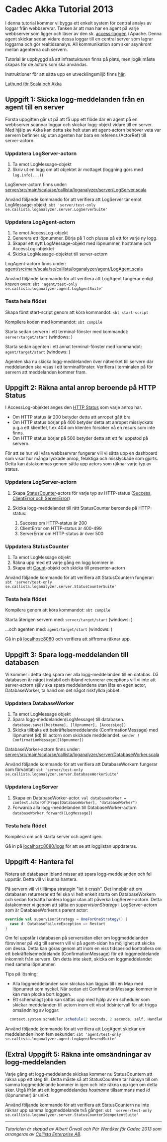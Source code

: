Cadec Akka Tutorial 2013
====================

I denna tutorial kommer vi bygga ett enkelt system för central analys av loggar från webbservrar. Tanken är att man har en agent på varje webbserver som ligger och läser av den sk. [access-loggen](http://httpd.apache.org/docs/2.2/logs.html#accesslog) i Apache. Denna agent skickar sedan vidare dessa loggar till en central server som lagrar loggarna och gör realtidsanalys. All kommunikation som sker asynkront mellan agenterna och servern.

Tutorial är uppbyggd så att infrastukturen finns på plats, men logik måste skapas för de actors som ska användas.

Instruktioner för att sätta upp en utvecklingsmiljö finns [här](https://github.com/callistaenterprise/akka-cadec-2013/wiki/Installationsanvisningar).

[Lathund för Scala och Akka](https://github.com/callistaenterprise/akka-cadec-2013/wiki/Scala-och-Akka-101)

Uppgift 1: Skicka logg-meddelanden från en agent till en server
---------------------

Första uppgiften går ut på att få upp ett flöde där en agent på en webbserver scannar loggar och skickar logg-objekt vidare till en server. Med hjälp av Akka kan detta ske helt utan att agent-actorn behöver veta var servern befinner sig utan agenten har bara en referens (ActorRef) till server-actorn.

### Uppdatera LogServer-actorn

1.  Ta emot LogMessage-objekt
2.  Skriv ut en logg om att objektet är mottaget (loggning görs med `log.info(...)`)

LogServer-actorn finns under: [server/src/main/scala/se/callista/loganalyzer/server/LogServer.scala](https://github.com/callistaenterprise/akka-cadec-2013/blob/master/server/src/main/scala/se/callista/loganalyzer/server/LogServer.scala)

Använd följande kommando för att verifiera att LogServer tar emot LogMessage-objekt:
`sbt 'server/test-only se.callista.loganalyzer.server.LogServerSuite'`

### Uppdatera LogAgent-actorn
1.  Ta emot AccessLog-objekt
2.  Generera ett löpnummer. Börja på 1 och plussa på ett för varje ny logg.
3.  Skapar ett nytt LogMessage-objekt med löpnummer, hostname och AccessLog-objektet
4.  Skicka LogMessage-objektet till server-actorn

LogAgent-actorn finns under: [agent/src/main/scala/se/callista/loganalyzer/agent/LogAgent.scala](https://github.com/callistaenterprise/akka-cadec-2013/blob/master/agent/src/main/scala/se/callista/loganalyzer/agent/LogAgent.scala)

Använd följande kommando för att verifiera att LogAgent fungerar enligt kraven ovan:
`sbt 'agent/test-only se.callista.loganalyzer.agent.LogAgentSuite'`

### Testa hela flödet

Skapa först start-script genom att köra kommandot: `sbt start-script`

Kompilera koden med kommandot: `sbt compile` 

Starta sedan servern i ett terminal-fönster med kommandot: `server/target/start` (windows: )

Starta sedan agenten i ett annat terminal-fönster med kommandot: `agent/target/start` (windows: )

Agenten ska nu skicka logg-meddelanden över nätverket till servern där meddelanden ska visas i ett terminalfönster. Verifiera i terminalen på för servern att meddelanden kommer fram.


Uppgift 2: Räkna antal anrop beroende på HTTP Status
---------------------

I AccessLog-objektet anges den [HTTP Status](http://www.w3.org/Protocols/rfc2616/rfc2616-sec10.html) som varje anrop har. 
  - Om HTTP status är 200 betyder detta att anropet gått bra
  - Om HTTP status börjar på 400 betyder detta att anropet misslyckats p.g.a ett klientfel, t.ex 404 om klienten försöker nå en resurs som inte finns.
  - Om HTTP status börjar på 500 betyder detta att ett fel uppstod på servern.

För att se hur väl våra webbservrar fungerar vill vi sätta upp en dashboard som visar hur många lyckade anrop, felaktiga och misslyckade som gjorts. Detta kan åstakommas genom sätta upp actors som räknar varje typ av status.

### Uppdatera LogServer-actorn
1.  Skapa [StatusCounter](https://github.com/callistaenterprise/akka-cadec-2013/blob/master/server/src/main/scala/se/callista/loganalyzer/server/StatusCounter.scala)-actors för varje typ av HTTP-status ([Success, ClientError och ServerError](https://github.com/callistaenterprise/akka-cadec-2013/blob/master/common/src/main/scala/se/callista/loganalyzer/Count.scala))
2.  Skicka logg-meddelandet till rätt StatusCounter beroende på HTTP-status:

    1. Success om HTTP-status är 200
    2. ClientError om HTTP-status är 400-499
    3. ServerError om HTTP-status är över 500

### Uppdatera StatusCounter
1.  Ta emot LogMessage objekt
2.  Räkna upp med ett varje gång en logg kommer in
3.  Skapa ett [Count](https://github.com/callistaenterprise/akka-cadec-2013/blob/master/common/src/main/scala/se/callista/loganalyzer/Count.scala)-objekt och skicka till presenter-actorn

Använd följande kommando för att verifiera att StatusCountern fungerar:
`sbt 'server/test-only se.callista.loganalyzer.server.StatusCounterSuite'`
 
### Testa hela flödet

Kompilera genom att köra kommandot: `sbt compile`

Starta återigen servern med: `server/target/start` (windows: )

...och agenten med: `agent/target/start` (windows: )

Gå in på [localhost:8080](http://localhost:8080) och verifiera att siffrorna räknar upp


Uppgift 3: Spara logg-meddelanden till databasen
---------------------

Vi kommer i detta steg spara ner alla logg-meddelanden till en databas. Då databasen är något instabil och ibland returnerar exceptions vill vi inte att server-actorn själv ska spara meddelandena utan låta en egen actor, DatabaseWorker, ta hand om det något riskfyllda jobbet. 

### Uppdatera DatabaseWorker
1.  Ta emot LogMessage objekt 
2.  Spara logg-meddelanden(LogMessage) till databasen. `database.save([hostname], [löpnummer], [AccessLog])`
3.  Skicka tillbaks ett bekräftelsemeddelande (ConfirmationMessage) med löpnumret (id) till actorn som skickade meddelandet. `sender ! ConfirmationMessage([löpnummer])`

DatabaseWorker-actorn finns under: [server/src/main/scala/se/callista/loganalyzer/server/DatabaseWorker.scala](https://github.com/callistaenterprise/akka-cadec-2013/blob/master/server/src/main/scala/se/callista/loganalyzer/server/DatabaseWorker.scala)

Använd följande kommando för att verifiera att DatabaseWorkern fungerar som förväntat:
`sbt 'server/test-only se.callista.loganalyzer.server.DatabaseWorkerSuite'`

### Uppdatera LogServer
1.  Skapa en DatabaseWorker-actor. `val databaseWorker = context.actorOf(Props[DatabaseWorker], "databaseWorker")`
2.  Forwarda alla logg-meddelanden till DatabaseWorker-actorn `databaseWorker.forward([LogMessage])`

### Testa hela flödet
Kompilera om och starta server och agent igen. 

Gå in på [localhost:8080/logs](http://localhost:8080/logs) för att se att logglistan uppdateras.

Uppgift 4: Hantera fel
---------------------
Notera att databasen ibland missar att spara logg-meddelanden och fel uppstår. Detta vill vi kunna hantera.

På servern vill vi tillämpa strategin "let it crash". Det innebär att om databasen returnerar ett fel ska vi helt enkelt starta om DatabaseWorkern och sedan fortsätta hantera loggar utan att påverka LogServer-actorn. Detta åstakommer vi genom att sätta en *supervisionStrategy* i LogServer-actorn som är DatabaseWorkern:s parent actor:
```scala
override val supervisorStrategy = OneForOneStrategy() {
  case d: DatabaseFailureException => Restart
}
```

Om fel uppstår i databasen på serversidan eller om loggmeddelanden försvinner på väg till servern vill vi på agent-sidan ha möjlighet att skicka om dessa. Detta kan göras genom att inom en viss tidsperiod kontrollera om ett bekräftelsemeddelande (ConfirmationMessage) för ett loggmeddelande inkommit från servern. Om detta inte skett, skicka om loggmeddelandet med samma löpnummer. 

Tips på lösning:
* Alla loggmeddelanden som skickas kan läggas till i en Map med löpnumret som nyckel. När sedan ett ConfirmationMessage kommer in kan man plocka bort loggen.
* Ett schemalagt jobb kan sättas upp med hjälp av en scheduler som skickar meddelanden till actorn inom ett visst tidsintervall för att trigga omsändning av loggar: 

```scala
  context.system.scheduler.schedule(2 seconds, 2 seconds, self, HandleUnprocessedLogs)
```

Använd följande kommando för att verifiera att LogAgent skickar om meddelanden inom fem sekunder:
`sbt 'agent/test-only se.callista.loganalyzer.agent.LogAgentResendSuite'`


(Extra) Uppgift 5: Räkna inte omsändningar av logg-meddelanden
---------------------

Varje gång ett logg-meddelande skickas kommer nu StatusCountern att räkna upp ett steg till. Detta måste så att StatusCountern tar hänsyn till om samma loggmeddelande kommer in igen och inte räkna upp igen om detta sker. Utgå ifrån att ett loggmeddelandes *hostname* tillsammans med *id* (löpnummer) är unikt.

Använd följande kommando för att verifiera att StatusCountern nu inte räknar upp samma loggmeddelande två gånger:
`sbt 'server/test-only se.callista.loganalyzer.server.StatusCounterIdempotentSuite'`


---
*Tutorialen är skapad av Albert Örwall och Pär Wenåker för Cadec 2013 som arrangeras av [Callista Enterprise AB](http://callistaenterprise.se/).*
